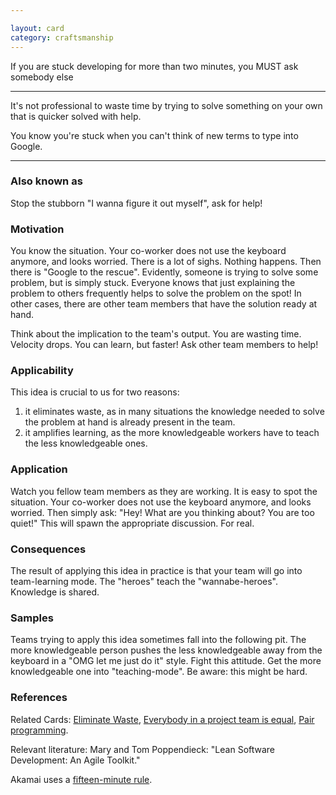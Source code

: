 ```yaml
---

layout: card
category: craftsmanship
---
```


If you are stuck developing for more than two minutes, you MUST ask somebody else

---

It's not professional to waste time by trying to solve something on your own that is quicker solved with help.

You know you're stuck when you can't think of new terms to type into Google.

---

### Also known as

Stop the stubborn "I wanna figure it out myself", ask for help!

### Motivation

You know the situation. Your co-worker does not use the keyboard anymore, and looks worried. There is a lot of sighs. Nothing happens. Then there is "Google to the rescue". Evidently, someone is trying to solve some problem, but is simply stuck. Everyone knows that just explaining the problem to others frequently helps to solve the problem on the spot! In other cases, there are other team members that have the solution ready at hand.

Think about the implication to the team's output. You are wasting time. Velocity drops. You can learn, but faster! Ask other team members to help!

### Applicability

This idea is crucial to us for two reasons:

1. it eliminates waste, as in many situations the knowledge needed to solve the problem at hand is already present in the team.
2. it amplifies learning, as the more knowledgeable workers have to teach the less knowledgeable ones.

### Application

Watch you fellow team members as they are working. It is easy to spot the situation. Your co-worker does not use the keyboard anymore, and looks worried. Then simply ask: "Hey! What are you thinking about? You are too quiet!" This will spawn the appropriate discussion. For real.

### Consequences

The result of applying this idea in practice is that your team will go into team-learning mode. The "heroes" teach the "wannabe-heroes". Knowledge is shared.

### Samples

Teams trying to apply this idea sometimes fall into the following pit. The more knowledgeable person pushes the less knowledgeable away from the keyboard in a "OMG let me just do it" style. Fight this attitude. Get the more knowledgeable one into "teaching-mode". Be aware: this might be hard.

### References

Related Cards: [Eliminate Waste](eliminate-waste), [Everybody in a project team is equal](team-member-equality), [Pair programming](pair-programming).

Relevant literature: Mary and Tom Poppendieck: "Lean Software Development: An Agile Toolkit."

Akamai uses a [fifteen-minute rule](https://blogs.akamai.com/2013/10/you-must-try-and-then-you-must-ask.html).
